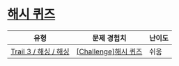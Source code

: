 # [해시 퀴즈](https://en.codetree.ai/trails/complete/curated-cards/challenge-hash-concept)

|유형|문제 경험치|난이도|
|---|---|---|
|[Trail 3 / 해싱 / 해싱](https://en.codetree.ai/trail-info/novice-high/)|[[Challenge]해시 퀴즈](https://en.codetree.ai/trails/complete/curated-cards/challenge-hash-concept/)|쉬움|

